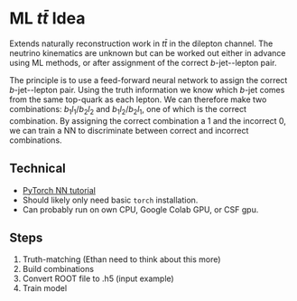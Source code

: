 # ML $t \bar{t}$ Idea

Extends naturally reconstruction work in $t \bar{t}$ in the dilepton channel. 
The neutrino kinematics are unknown but can be worked out either in advance using ML methods, or after assignment of the correct $b$-jet--lepton pair.

The principle is to use a feed-forward neural network to assign the correct $b$-jet--lepton pair. Using the truth information we know which $b$-jet comes from the same top-quark as each lepton. We can therefore make two combinations: $b_1 l_1 / b_2 l_2$ and $b_1 l_2 / b_2 l_1$, one of which is the correct combination. By assigning the correct combination a 1 and the incorrect 0, we can train a NN to discriminate between correct and incorrect combinations.

## Technical
* [PyTorch NN tutorial](https://pytorch.org/tutorials/beginner/blitz/neural_networks_tutorial.html)
* Should likely only need basic `torch` installation.
* Can probably run on own CPU, Google Colab GPU, or CSF gpu.

## Steps
1. Truth-matching (Ethan need to think about this more)
2. Build combinations
3. Convert ROOT file to .h5 (input example)
4. Train model

